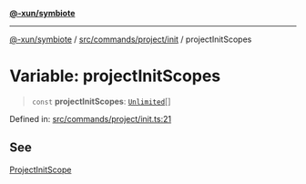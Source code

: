 [**@-xun/symbiote**](../../../../../README.md)

***

[@-xun/symbiote](../../../../../README.md) / [src/commands/project/init](../README.md) / projectInitScopes

# Variable: projectInitScopes

> `const` **projectInitScopes**: [`Unlimited`](../../../../configure/enumerations/UnlimitedGlobalScope.md#unlimited)[]

Defined in: [src/commands/project/init.ts:21](https://github.com/Xunnamius/symbiote/blob/51eddb5973356cb1aa2a534c04d214fae24d5526/src/commands/project/init.ts#L21)

## See

[ProjectInitScope](../../../../configure/enumerations/UnlimitedGlobalScope.md)
